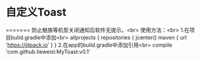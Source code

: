 # 自定义Toast
=======
防止魅族等机型关闭通知后软件无提示。\<br> 
使用方法：\<br> 
1.在项目bulid.gradle中添加\<br> 
allprojects {
    repositories {
        jcenter()
        maven { url 'https://jitpack.io' }
    }
2.在app的bulid.gradle中添加引用\<br> 
compile 'com.github.lieweisi:MyToast:v0.1'
